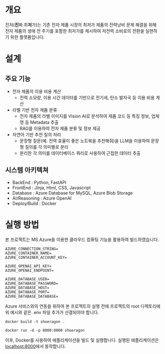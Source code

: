 # 개요

진저(**진**짜 최**저**가)는 기존 전자 제품 시장의 최저가 제품의 전력낭비 문제 해결을 위해 전자 제품의 생애 전 주기를 포함한 최저가를 제시하여 저전력 소비로의 전환을 실현하기 위한 플랫폼입니다.

# 설계

## 주요 기능

- 전자 제품의 이용 비용 계산
  - 전력 소모량, 이용 시간 데이터를 기반으로 전기세, 탄소 발자국 등 이용 비용 계산
- 라벨 기반 전자 제품 분류
  - 전자 제품의 라벨 이미지를 Vision AI로 분석하여 제품 코드 등 특징 정보, 업체명 등 Metadata 추출
  - RAG를 이용하여 전자 제품 분류 및 정보 제공
- 자연어 기반 추천 질의 처리
  - 문장형 질문(예. 전력 효율이 좋은 노트북을 추천해줘)을 LLM을 이용하여 문장형 질의를 각 의미별로 분리
  - 분리한 각 의미를 데이터베이스 쿼리로 사용하여 근접한 데이터 추출

## 시스템 아키텍쳐

- BackEnd : Python, FastAPI
- FrontEnd : Jinja, Html, CSS, Javascript
- Database : Azure Database for MySQL, Azure Blob Storage
- AI/Reasoning : Azure OpenAI
- Deploy/Build : Docker

# 실행 방법

본 프로젝트는 MS Azure을 이용한 클라우드 컴퓨팅 기능을 활용하여 빌드하였습니다. 

```dotenv
AZURE_CONNECTION_STRING=
AZURE_CONTAINER_NAME=
AZURE_CONTAINER_ACCOUNT_KEY=

AZURE_OPENAI_API_KEY=
AZURE_OPENAI_ENDPOINT=

AZURE_DATABASE_USER=
AZURE_DATABASE_PASSWORD=
AZURE_DATABASE_HOST=
AZURE_DATABASE_PORT=
AZURE_DATABASE_DATABASE=
```

Azure 서비스와의 연동을 위하여 본 프로젝트의 실행 전에 프로젝트의 root 디렉토리에 위 예시와 같은 .env 파일 추가가 선결되어야 합니다.

```commandline
docker build -t shoeragon .

docker run -d -p 8000:8000 shoeragon
```

이후, Docker를 사용하여 애플리케이션을 빌드 및 실행합니다. 실행된 애플리케이션은 [localhost:8000](http://localhost:8000)에서 동작합니다.
